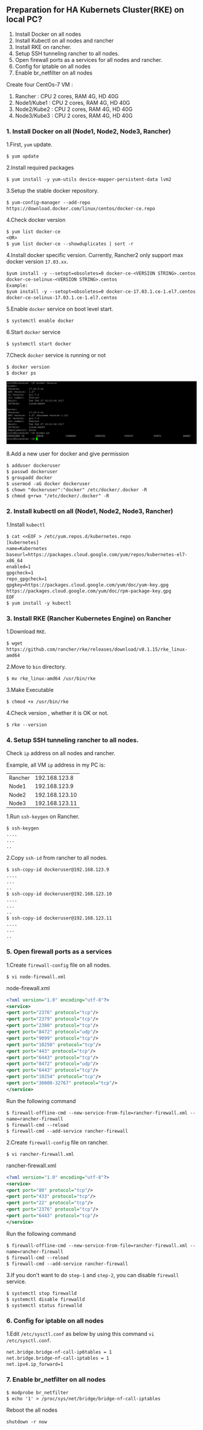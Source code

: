 ## Preparation for HA Kubernets Cluster(RKE) on local PC?
1. Install Docker on all nodes
2. Install Kubectl on all nodes and rancher
3. Install RKE on rancher.
4. Setup SSH tunneling rancher to all nodes.
5. Open firewall ports as a services for all nodes and rancher.
6. Config for iptable on all nodes
7. Enable br_netfilter on all nodes
 
Create four CentOs-7 VM :
1. Rancher : CPU 2 cores, RAM 4G, HD 40G
2. Node1/Kube1 : CPU 2 cores, RAM 4G, HD 40G
3. Node2/Kube2 : CPU 2 cores, RAM 4G, HD 40G
4. Node3/Kube3 : CPU 2 cores, RAM 4G, HD 40G

### 1. Install Docker on all (Node1, Node2, Node3, Rancher)
1.First, `yum` update.
 ```
$ yum update
 ```
2.Install required packages
```
$ yum install -y yum-utils device-mapper-persistent-data lvm2
```
3.Setup the stable docker repository.
```
$ yum-config-manager --add-repo https://download.docker.com/linux/centos/docker-ce.repo
```
4.Check docker version
```
$ yum list docker-ce
<OR>    
$ yum list docker-ce --showduplicates | sort -r
```
4.Install docker specific version. Currently, Rancher2 only support max docker version `17.03.xx`.
```
$yum install -y --setopt=obsoletes=0 docker-ce-<VERSION STRING>.centos docker-ce-selinux-<VERSION STRING>.centos
Example:
$yum install -y --setopt=obsoletes=0 docker-ce-17.03.1.ce-1.el7.centos docker-ce-selinux-17.03.1.ce-1.el7.centos
```
5.Enable `docker` service on boot level start.
```
$ systemctl enable docker
```
6.Start `docker` service
```
$ systemctl start docker 
```
7.Check `docker` service is running or not
```
$ docker version
$ docker ps
```
![Docker](/docker.png)

8.Add a new user for docker and give permission
```
$ adduser dockeruser
$ passwd dockeruser
$ groupadd docker
$ usermod -aG docker dockeruser
$ chown "dockeruser":"docker" /etc/docker/.docker -R
$ chmod g+rwx "/etc/docker/.docker" -R
```

### 2. Install kubectl on all (Node1, Node2, Node3, Rancher)
1.Install `kubectl`
```
$ cat <<EOF > /etc/yum.repos.d/kubernetes.repo
[kubernetes]
name=Kubernetes
baseurl=https://packages.cloud.google.com/yum/repos/kubernetes-el7-x86_64
enabled=1
gpgcheck=1
repo_gpgcheck=1
gpgkey=https://packages.cloud.google.com/yum/doc/yum-key.gpg https://packages.cloud.google.com/yum/doc/rpm-package-key.gpg
EOF
$ yum install -y kubectl
```

### 3. Install RKE (Rancher Kubernetes Engine) on Rancher

1.Download `RKE`.
```
$ wget https://github.com/rancher/rke/releases/download/v0.1.15/rke_linux-amd64
```
2.Move to `bin` directory.
```
$ mv rke_linux-amd64 /usr/bin/rke
```
3.Make Executable
```
$ chmod +x /usr/bin/rke
```
4.Check version , whether it is OK or not.
```
$ rke --version
```
### 4. Setup SSH tunneling rancher to all nodes.
Check `ip` address on all nodes and rancher.

Example, all VM `ip` address in my PC is:
<table>
  <tr>
    <td>
      Rancher
    </td>
    <td>
      192.168.123.8
    </td>
  </tr>
  <tr>
    <td>
      Node1
    </td>
    <td>
      192.168.123.9
    </td>
  </tr>
  <tr>
    <td>
      Node2
    </td>
    <td>
      192.168.123.10
    </td>
  </tr>
  <tr>
    <td>
      Node3
    </td>
    <td>
      192.168.123.11
    </td>
  </tr>
</table>

1.Run `ssh-keygen` on Rancher.
```
$ ssh-keygen
....
...
..
```
2.Copy `ssh-id` from rancher to all nodes.
```
$ ssh-copy-id dockeruser@192.168.123.9
....
...
..
$ ssh-copy-id dockeruser@192.168.123.10
....
...
..
$ ssh-copy-id dockeruser@192.168.123.11
....
...
..
```
### 5. Open firewall ports as a services
1.Create `firewall-config` file on all nodes.
```
$ vi node-firewall.xml
```
node-firewall.xml
```xml
<?xml version="1.0" encoding="utf-8"?>
<service>
<port port="2376" protocol="tcp"/>
<port port="2379" protocol="tcp"/>
<port port="2380" protocol="tcp"/>
<port port="8472" protocol="udp"/>
<port port="9099" protocol="tcp"/>
<port port="10250" protocol="tcp"/>
<port port="443" protocol="tcp"/>
<port port="6443" protocol="tcp"/>
<port port="8472" protocol="udp"/>
<port port="6443" protocol="tcp"/>
<port port="10254" protocol="tcp"/>
<port port="30000-32767" protocol="tcp"/>
</service>
```
Run the following command
```
$ firewall-offline-cmd --new-service-from-file=rancher-firewall.xml --name=rancher-firewall
$ firewall-cmd --reload
$ firewall-cmd --add-service rancher-firewall
```
2.Create `firewall-config` file on rancher.
```
$ vi rancher-firewall.xml
```
rancher-firewall.xml
```xml
<?xml version="1.0" encoding="utf-8"?>
<service>
<port port="80" protocol="tcp"/>
<port port="433" protocol="tcp"/>
<port port="22" protocol="tcp"/>
<port port="2376" protocol="tcp"/>
<port port="6443" protocol="tcp"/>
</service>
```
Run the following command
```
$ firewall-offline-cmd --new-service-from-file=rancher-firewall.xml --name=rancher-firewall
$ firewall-cmd --reload
$ firewall-cmd --add-service rancher-firewall
```
3.If you don't want to do `step-1` and `step-2`, you can disable `firewall` service.
```
$ systemctl stop firewalld
$ systemctl disable firewalld
$ systemctl status firewalld
```

### 6. Config for iptable on all nodes
1.Edit `/etc/sysctl.conf` as below by using this command `vi /etc/sysctl.conf`.
```
net.bridge.bridge-nf-call-ip6tables = 1
net.bridge.bridge-nf-call-iptables = 1
net.ipv4.ip_forward=1
```

### 7. Enable br_netfilter on all nodes
```
$ modprobe br_netfilter
$ echo '1' > /proc/sys/net/bridge/bridge-nf-call-iptables
```

Reboot the all nodes
```
shutdown -r now
```
